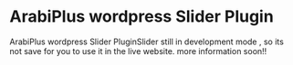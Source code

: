 ArabiPlus wordpress Slider Plugin
===========

ArabiPlus wordpress Slider PluginSlider still in development mode , so its not save for you to use it in the live website.
more information soon!!
